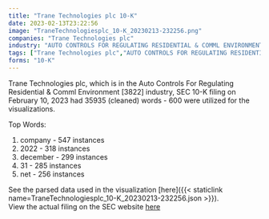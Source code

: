 ```yaml
---
title: "Trane Technologies plc 10-K"
date: 2023-02-13T23:22:56
image: "TraneTechnologiesplc_10-K_20230213-232256.png"
companies: "Trane Technologies plc"
industry: "AUTO CONTROLS FOR REGULATING RESIDENTIAL & COMML ENVIRONMENT"
tags: ["Trane Technologies plc","AUTO CONTROLS FOR REGULATING RESIDENTIAL & COMML ENVIRONMENT","02-10-2023","10-K"]
forms: "10-K"
---
```

Trane Technologies plc, which is in the Auto Controls For Regulating Residential & Comml Environment [3822] industry, SEC 10-K filing on February 10, 2023 had 35935 (cleaned) words - 600 were utilized for the visualizations.

Top Words:
1. company - 547 instances
2. 2022 - 318 instances
3. december - 299 instances
4. 31 - 285 instances
5. net - 256 instances


See the parsed data used in the visualization [here]({{< staticlink name=TraneTechnologiesplc_10-K_20230213-232256.json >}}).  
View the actual filing on the SEC website [here](https://www.sec.gov/Archives/edgar/data/1466258/0001466258-23-000058.txt)